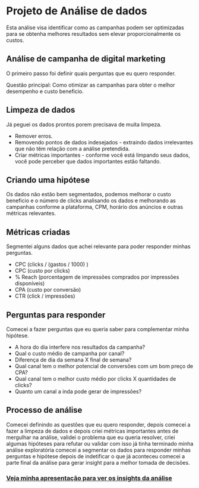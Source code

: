 # Projeto de Análise de dados

Esta análise visa identificar como as campanhas podem ser optimizadas para se obtenha melhores resultados sem elevar proporcionalmente os custos.

## Análise de campanha de digital marketing

O primeiro passo foi definir quais perguntas que eu quero responder.

Questão principal: Como otimizar as campanhas para obter o melhor desempenho e custo beneficio.

## Limpeza de dados

Já peguei os dados prontos porem precisava de muita limpeza.

- Remover erros.
- Removendo pontos de dados indesejados - extraindo dados irrelevantes que não têm relação com a análise pretendida.
- Criar métricas importantes - conforme você está limpando seus dados, você pode perceber que dados importantes estão faltando. 


## Criando uma hipótese

Os dados não estão bem segmentados, podemos melhorar o custo beneficio e o número de clicks analisando os dados e melhorando as campanhas conforme a plataforma, CPM, horário dos anúncios e outras métricas relevantes.


## Métricas criadas

Segmentei alguns dados que achei relevante para poder responder minhas perguntas.

- CPC (clicks / (gastos / 1000) )
- CPC (custo por clicks)
- % Reach (porcentagem de impressões comprados por impressões disponíveis)
- CPA (custo por conversão)
- CTR (click / impressões)

## Perguntas para responder

Comecei a fazer perguntas que eu queria saber para complementar minha hipótese.

- A hora do dia interfere nos resultados da campanha?
- Qual o custo médio de campanha por canal?
- Diferença de dia da semana X final de semana?
- Qual canal tem o melhor potencial de conversões com um bom preço de CPA?
- Qual canal tem o melhor custo médio por clicks X quantidades de clicks?
- Quanto um canal a inda pode gerar de impressões?


## Processo de análise

Comecei definindo as questões que eu quero responder, depois comecei a fazer a limpeza de dados e depois criei métricas importantes antes de mergulhar na análise, validei o problema que eu queria resolver, criei algumas hipóteses para refutar ou validar com isso já tinha terminado minha análise exploratória comecei a segmentar os dados para responder minhas perguntas e hipótese depois de indetificar o que já aconteceu comecei a parte final da análise para gerar insight para a melhor tomada de decisões.


### [Veja minha apresentação para ver os insights da análise](https://encurtador.com.br/oR348)
